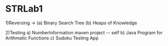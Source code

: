 # STRLab1

1)Reversing ->
(a) Binary Search Tree
(b) Heaps of Knowledge

2)Testing
a) NumberInformation maven project -- self
b) Java Program for Arithmatic Functions
c) Sudoku Testing App 

